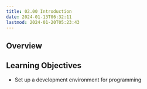 ```yaml
---
title: 02.00 Introduction
date: 2024-01-13T06:32:11
lastmod: 2024-01-20T05:23:43
---
```


## Overview

## Learning Objectives

- Set up a development environment for programming
